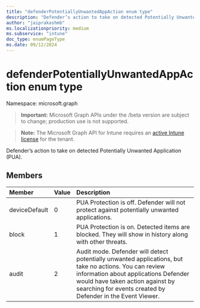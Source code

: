 ```yaml
---
title: "defenderPotentiallyUnwantedAppAction enum type"
description: "Defender’s action to take on detected Potentially Unwanted Application (PUA)."
author: "jaiprakashmb"
ms.localizationpriority: medium
ms.subservice: "intune"
doc_type: enumPageType
ms.date: 09/12/2024
---
```


# defenderPotentiallyUnwantedAppAction enum type

Namespace: microsoft.graph

> **Important:** Microsoft Graph APIs under the /beta version are subject to change; production use is not supported.

> **Note:** The Microsoft Graph API for Intune requires an [active Intune license](https://go.microsoft.com/fwlink/?linkid=839381) for the tenant.

Defender’s action to take on detected Potentially Unwanted Application (PUA).

## Members
|Member|Value|Description|
|:---|:---|:---|
|deviceDefault|0|PUA Protection is off. Defender will not protect against potentially unwanted applications.|
|block|1|PUA Protection is on. Detected items are blocked. They will show in history along with other threats.|
|audit|2|Audit mode. Defender will detect potentially unwanted applications, but take no actions. You can review information about applications Defender would have taken action against by searching for events created by Defender in the Event Viewer.|
